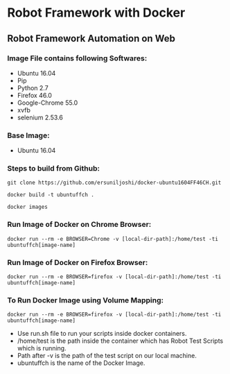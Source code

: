 # Robot Framework with Docker

## Robot Framework Automation on Web

### Image File contains following Softwares:

* Ubuntu 16.04
* Pip
* Python 2.7
* Firefox 46.0
* Google-Chrome 55.0
* xvfb
* selenium 2.53.6

### Base Image:

* Ubuntu 16.04

### Steps to build from Github:
```
git clone https://github.com/ersuniljoshi/docker-ubuntu1604FF46CH.git
```
```
docker build -t ubuntuffch .
```
```
docker images
```

### Run Image of Docker on Chrome Browser:

```
docker run --rm -e BROWSER=Chrome -v [local-dir-path]:/home/test -ti ubuntuffch[image-name]
```

### Run Image of Docker on Firefox Browser:
```
docker run --rm -e BROWSER=firefox -v [local-dir-path]:/home/test -ti ubuntuffch[image-name]
```

### To Run Docker Image using Volume Mapping:
```
docker run --rm -e BROWSER=firefox -v [local-dir-path]:/home/test -ti ubuntuffch[image-name]
```

* Use run.sh file to run your scripts inside docker containers.
* /home/test is the path inside the container which has Robot Test Scripts which is running.
* Path after -v is the path of the test script on our local machine.
* ubuntuffch is the name of the Docker Image.

